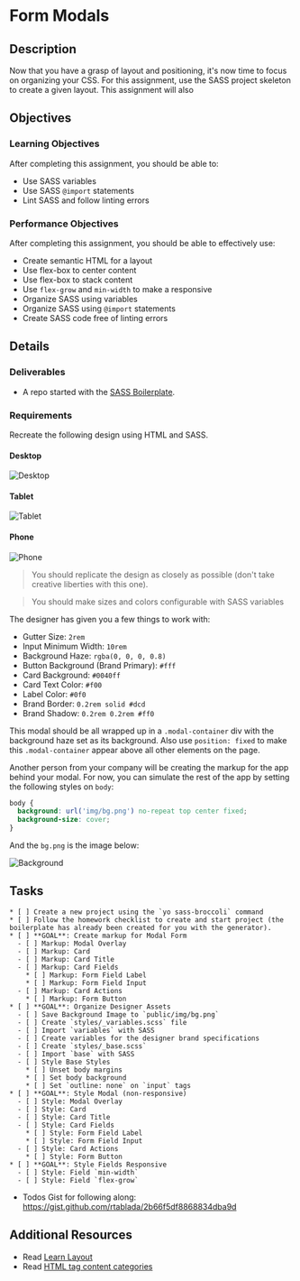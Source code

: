# Form Modals

## Description

Now that you have a grasp of layout and positioning, it's now time to focus on organizing your CSS.
For this assignment, use the SASS project skeleton to create a given layout.
This assignment will also

## Objectives

### Learning Objectives

After completing this assignment, you should be able to:

* Use SASS variables
* Use SASS `@import` statements
* Lint SASS and follow linting errors

### Performance Objectives

After completing this assignment, you should be able to effectively use:

* Create semantic HTML for a layout
* Use flex-box to center content
* Use flex-box to stack content
* Use `flex-grow` and `min-width` to make a responsive
* Organize SASS using variables
* Organize SASS using `@import` statements
* Create SASS code free of linting errors

## Details

### Deliverables

* A repo started with the [SASS Boilerplate](https://github.com/rtablada/generator-sass-broccoli).

### Requirements

Recreate the following design using HTML and SASS.

#### Desktop

![Desktop](./desktop.png)

#### Tablet

![Tablet](./tablet.png)

#### Phone

![Phone](./phone.png)

>You should replicate the design as closely as possible (don't take creative liberties with this one).

> You should make sizes and colors configurable with SASS variables

The designer has given you a few things to work with:

* Gutter Size: `2rem`
* Input Minimum Width: `10rem`
* Background Haze: `rgba(0, 0, 0, 0.8)`
* Button Background (Brand Primary): `#fff`
* Card Background: `#0040ff`
* Card Text Color: `#f00`
* Label Color: `#0f0`
* Brand Border: `0.2rem solid #dcd`
* Brand Shadow: `0.2rem 0.2rem #ff0`

This modal should be all wrapped up in a `.modal-container` div with the background haze set as its background.
Also use `position: fixed` to make this `.modal-container` appear above all other elements on the page.

Another person from your company will be creating the markup for the app behind your modal.
For now, you can simulate the rest of the app by setting the following styles on `body`:

```css
body {
  background: url('img/bg.png') no-repeat top center fixed;
  background-size: cover;
}
```

And the `bg.png` is the image below:

![Background](./bg.png)

## Tasks

```
* [ ] Create a new project using the `yo sass-broccoli` command
* [ ] Follow the homework checklist to create and start project (the boilerplate has already been created for you with the generator).
* [ ] **GOAL**: Create markup for Modal Form
  - [ ] Markup: Modal Overlay
  - [ ] Markup: Card
  - [ ] Markup: Card Title
  - [ ] Markup: Card Fields
    * [ ] Markup: Form Field Label
    * [ ] Markup: Form Field Input
  - [ ] Markup: Card Actions
    * [ ] Markup: Form Button
* [ ] **GOAL**: Organize Designer Assets
  - [ ] Save Background Image to `public/img/bg.png`
  - [ ] Create `styles/_variables.scss` file
  - [ ] Import `variables` with SASS
  - [ ] Create variables for the designer brand specifications
  - [ ] Create `styles/_base.scss`
  - [ ] Import `base` with SASS
  - [ ] Style Base Styles
    * [ ] Unset body margins
    * [ ] Set body background
    * [ ] Set `outline: none` on `input` tags
* [ ] **GOAL**: Style Modal (non-responsive)
  - [ ] Style: Modal Overlay
  - [ ] Style: Card
  - [ ] Style: Card Title
  - [ ] Style: Card Fields
    * [ ] Style: Form Field Label
    * [ ] Style: Form Field Input
  - [ ] Style: Card Actions
    * [ ] Style: Form Button
* [ ] **GOAL**: Style Fields Responsive
  - [ ] Style: Field `min-width`
  - [ ] Style: Field `flex-grow`
```

* Todos Gist for following along: https://gist.github.com/rtablada/2b66f5df8868834dba9d

## Additional Resources

* Read [Learn Layout](http://learnlayout.com/)
* Read [HTML tag content categories](https://developer.mozilla.org/en-US/docs/Web/Guide/HTML/Content_categories)
